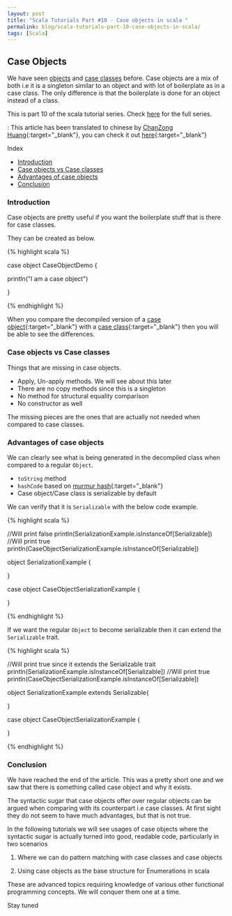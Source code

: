 ```yaml
---
layout: post
title: "Scala Tutorials Part #10 - Case objects in scala "
permalink: blog/scala-tutorials-part-10-case-objects-in-scala/
tags: [Scala]
---
```


Case Objects
-------------

We have seen [objects](/blog/scala-tutorials-part-4-objects/) and [case classes](/blog/scala-tutorials-part-6-case-classes/) before. 
Case objects are a mix of both i.e it is a singleton similar to an object and with lot of boilerplate as in a case class. 
The only difference is that the boilerplate is done for an object instead of a class.

This is part 10 of the scala tutorial series. Check [here](/blog/scala-articles-index/) for the full series.

<i class="fa fa-language fa-lg space-right"></i> : This article has been translated to chinese by 
[ChanZong Huang](http://www.linkedin.com/in/chanzong-huang-716ba261){:target="_blank"}, 
you can check it out [here](https://www.itran.cc/2017/03/14/yin-du-peng-you-shou-ba-shou-jiao-ni-xue-scala-8-te-zhi/){:target="_blank"}

<i class="fa fa-list-ul fa-lg space-right"></i> Index

- [Introduction](#Intro)
- [Case objects vs Case classes](#ComparisonCOvsCC)
- [Advantages of case objects](#Advantages)
- [Conclusion](#Conclusion)

<h3><b><a name = "Intro" class="inter-header">Introduction</a></b></h3>

Case objects are pretty useful if you want the boilerplate stuff that is there for case classes.

They can be created as below.

{% highlight scala %}

case object CaseObjectDemo {

  println("I am a case object")

}

{% endhighlight %}  

When you compare the decompiled version  of a [case object](https://gist.github.com/Madusudanan/1c11276cdef43dd6c95e896fc8a768c6){:target="_blank"} 
with a [case class](https://gist.github.com/Madusudanan/f903809a968be6d15688acaaadc6f17b){:target="_blank"} then you will be able to see the differences.

<h3><b><a name = "ComparisonCOvsCC" class="inter-header">Case objects vs Case classes</a></b></h3>

Things that are missing in case objects.

- Apply, Un-apply methods. We will see about this later
- There are no copy methods since this is a singleton
- No method for structural equality comparison
- No constructor as well 

The missing pieces are the ones that are actually not needed when compared to case classes.
 
<h3><b><a name = "Advantages" class="inter-header">Advantages of case objects</a></b></h3>

We can clearly see what is being generated in the decompiled class when compared to a regular `Object`.

- `toString` method
- `hashCode` based on [murmur hash](https://en.wikipedia.org/wiki/MurmurHash){:target="_blank"}
-  Case object/Case class is serializable by default 

We can verify that it is `Serializable` with the below code example.


{% highlight scala %}

  //Will print false
  println(SerializationExample.isInstanceOf[Serializable])
  //Will print true
  println(CaseObjectSerializationExample.isInstanceOf[Serializable])

object SerializationExample {

}

case object CaseObjectSerializationExample {

}

{% endhighlight %} 

If we want the regular `Object` to become serializable then it can extend the `Serializable` trait.


{% highlight scala %}

  //Will print true since it extends the Serializable trait
  println(SerializationExample.isInstanceOf[Serializable])
  //Will print true
  println(CaseObjectSerializationExample.isInstanceOf[Serializable])

object SerializationExample extends Serializable{

}

case object CaseObjectSerializationExample {

}

{% endhighlight %}  

<h3><b><a name = "Conclusion" class="inter-header">Conclusion</a></b></h3>

We have reached the end of the article. This was a pretty short one and we saw that there is something called case object and why it exists.

The syntactic sugar that case objects offer over regular objects can be argued when comparing with its counterpart i.e case classes. 
At first sight they do not seem to have much advantages, but that is not true.

In the following tutorials we will see usages of case objects where the syntactic sugar is actually turned into good, readable code, particularly in two scenarios

1) Where we can do pattern matching with case classes and case objects

2) Using case objects as the base structure for Enumerations in scala

These are advanced topics requiring knowledge of various other functional programming concepts. We will conquer them one at a time.

Stay tuned <i class="fa fa-smile-o fa-lg"></i>


